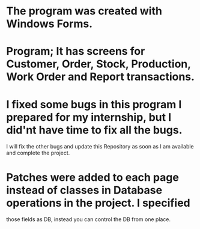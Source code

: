 # The program was created with Windows Forms.
# Program; It has screens for Customer, Order, Stock, Production, Work Order and Report transactions.
# I fixed some bugs in this program I prepared for my internship, but I did'nt have time to fix all the bugs.
  I will fix the other bugs and update this Repository as soon as I am available and complete the project.
# Patches were added to each page instead of classes in Database operations in the project. I specified 
  those fields as DB, instead you can control the DB from one place.
